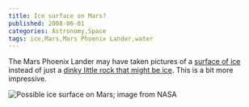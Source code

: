 ```yaml
---
title: Ice surface on Mars?
published: 2008-06-01
categories: Astronomy,Space
tags: ice,Mars,Mars Phoenix Lander,water
---
```


The Mars Phoenix Lander may have taken pictures of a
[surface of ice](https://www.nasa.gov/mission_pages/phoenix/news/phoenix-20080531.html)
instead of just a [dinky little rock that might be ice](/2008/05/ice-on-mars/).
This is a bit more impressive.

![Possible ice surface on Mars; image from [NASA](http://www.nasa.gov/mission_pages/phoenix/images/press/20080531.html)](http://www.nasa.gov/images/content/234082main_under-427.jpg)
